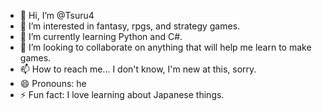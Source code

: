- 👋 Hi, I’m @Tsuru4
- 👀 I’m interested in fantasy, rpgs, and strategy games.
- 🌱 I’m currently learning Python and C#.
- 💞️ I’m looking to collaborate on anything that will help me learn to make games.
- 📫 How to reach me... I don't know, I'm new at this, sorry. 
- 😄 Pronouns: he
- ⚡ Fun fact: I love learning about Japanese things.

